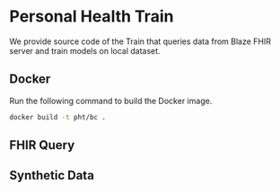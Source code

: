 # Personal Health Train

We provide source code of the Train that queries data from Blaze FHIR server and train models on local dataset.

## Docker
Run the following command to build the Docker image.
```bash
docker build -t pht/bc .
```

## FHIR Query

## Synthetic Data
